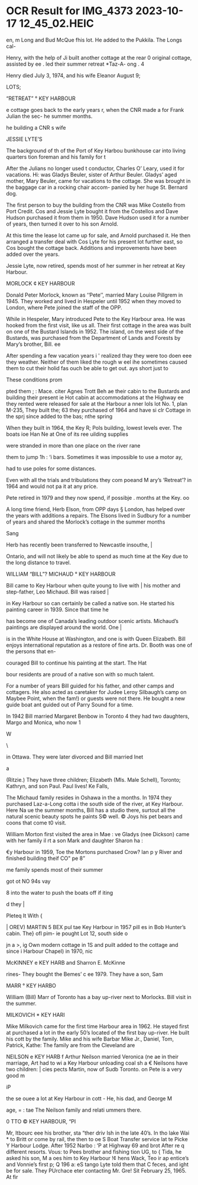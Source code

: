 # OCR Result for IMG_4373 2023-10-17 12_45_02.HEIC

en,
m Long and Bud McQue
fhis lot. He added to the
Pukkila. The Longs cal-

Henry, with the help of Ji
built another cottage at the rear 0
original cottage, assisted by ee .
led their summer retreat *Taz-A- ong . 4

Henry died July 3, 1974, and his wife Eleanor August 9;

LOTS;

“RETREAT” ° KEY HARBOUR

e cottage goes back to the early years
r, when the CNR made a
for Frank Julian the sec-
he summer months.

he building a CNR
s wife

JESSIE LYTE’S

The background of th
of the Port of Key Harbou
bunkhouse car into living quarters
tion foreman and his family for t

After the Julians no longer used t
conductor, Charles O’ Leary, used it for vacations. Hi:
was Gladys Beuler, sister of Arthur Beuler. Gladys’ aged
mother, Mary Beuler, came for vacations to the cottage. She
was brought in the baggage car in a rocking chair accom-
panied by her huge St. Bernard dog.

The first person to buy the building from the CNR was
Mike Costello from Port Credit. Cos and Jessie Lyte bought
it from the Costellos and Dave Hudson purchased it from
them in 1950. Dave Hudson used it for a number of years,
then turned it over to his son Arnold.

At this time the lease lot came up for sale, and Arnold
purchased it. He then arranged a transfer deal with Cos Lyte
for his present lot further east, so Cos bought the cottage
back. Additions and improvements have been added over
the years.

Jessie Lyte, now retired, spends most of her summer in
her retreat at Key Harbour.

MORLOCK ¢ KEY HARBOUR

Donald Peter Morlock, known as ‘‘Pete’’, married Mary
Louise Pillgrem in 1945. They worked and lived in Hespeler
until 1952 when they moved to London, where Pete joined
the staff of the OPP.

While in Hespeler, Mary introduced Pete to the Key
Harbour area. He was hooked from the first visit, like us
all. Their first cottage in the area was built on one of the
Bustard Islands in 1952. The island, on the west side of the
Bustards, was purchased from the Department of Lands and
Forests by Mary’s brother, Bill. ee

After spending a few vacation years i '
realized thay they were too doen eee they
weather. Neither of them liked the rough w eel ihe
sometimes caused them to cut their holid fas ouch
be able to get out. ays short just to

These conditions prom

pted them ; :
Mace. citer Agnes Trott Beh ae their cabin to
the Bustards and building their present ie Hot cabin at
accommodations at the Highway ee they rented
were released for sale at the Harbour a nner lols
lot No. 1, plan M-235, They built the; 63 they purchased
of 1964 and have si clr Cottage in the sprj
since added to the bas; nthe spring

When they built in 1964, the Key R; Pols building,
lowest levels ever. The boats ioe Han Ne at One of its
ree uilding supplies

were stranded in more than one place on the river rane

them to jump 1h : ‘i
bars. Sometimes it was impossible to use a motor ay,

had to use poles for some distances.

Even with all the trials and tribulations they com
poeand M ary’s ‘Retreat’? in 1964 and would not pa
it at any price.

Pete retired in 1979 and they now spend, if possibje .
months at the Key. oo

A long time friend, Herb Elson, from OPP days §
London, has helped over the years with additions a
repairs. The Elsons lived in Sudbury for a number of years
and shared the Morlock’s cottage in the summer months

Sang

Herb has recently been transferred to Newcastle insouthe, |

Ontario, and will not likely be able to spend as much time
at the Key due to the long distance to travel.

WILLIAM “BILL”? MICHAUD ° KEY HARBOUR

Bill came to Key Harbour when quite young to live with |
his mother and step-father, Leo Michaud. Bill was raised |

in Key Harbour so can certainly be called a native son.
He started his painting career in 1939. Since that time he

has become one of Canada’s leading outdoor scenic artists.
Michaud’s paintings are displayed around the world. One |

is in the White House at Washington, and one is with Queen
Elizabeth. Bill enjoys international reputation as a restore
of fine arts. Dr. Booth was one of the persons that en-

couraged Bill to continue his painting at the start. The Hat

bour residents are proud of a native son with so much talent.

For a number of years Bill guided for his father, and other
camps and cottagers. He also acted as caretaker for Judee
Leroy Silbaugh’s camp on Maybee Point, when the fam!)
or guests were not there. He bought a new guide boat ant
guided out of Parry Sound for a time.

In 1942 Bill married Margaret Benbow in Toronto 4
they had two daughters, Margo and Monica, who now 1

W

\

in Ottawa. They were later divorced and Bill married Inet

a

(Ritzie.) They have three children; Elizabeth (MIs. Male
Schell), Toronto; Kathryn, and son Paul. Paul lives! Ke
Falls,

The Michaud family resides in Oshawa in the a
months. In 1974 they purchased Laz-a-Long cotta i
the south side of the river, at Key Harbour. Here Na ue
the summer months, Bill has a studio there, surtout
all the natural scenic beauty spots he paints S© well. ©
Joys his pet bears and coons that come t0 visit.

William Morton first visited the area in Mae :
ve Gladys (nee Dickson) came with her family il
rt a son Mark and daughter Sharon ha :

€y Harbour in 1959,
Toe the Mortons purchased Crow? lan p
y River and finished building theif CO" pe 8”

me family spends most of their summer

got
ot NO 94s
vay

8
into the water to push the boats off if iting

d they |

Pleteq
It With {

| OREV) MARTIN 5 BEX
pul tae Key Harbour in 1957
pill es in Bob Hunter’s cabin. The}
ofl pim- ie pought Lot 12, south side o

jn a >, ig Own modern cottage in 1S
and puilt added to the cottage and since
i Harbour Chapel) in 1970, nic

McKINNEY e KEY HARB
and Sharron E. McKinne

rines- They bought the Bemes’ c
ee 1979. They have a son, Sam

MARR ° KEY HARBO

William (Bill) Marr of Toronto has a
bay up-river next to Morlocks. Bill visit
in the summer.

MILKOVICH * KEY HARI

Mike Milkovich came for the first time
Harbour area in 1962. He stayed first at
purchased a lot in the early 50’s located
of the first bay up-river. He built his cott
by the family. Mike and his wife Barbar
Mike Jr., Daniel, Tom, Patrick, Kathe:
The family are from the Cleveland are

NEILSON e KEY HARB
f Arthur Neilson married Veronica (ne
ae in their marriage, Art had to wi
a Key Harbour unloading coal sh
a € Neilsons have two children: |
cies pects Martin, now of Sudb
Toronto. on Pete is a very good m

iP

the se ouee a lot at Key Harbour in
cott - He, his dad, and George M

age, = :
tae The Neilson family and relati
ummers there.

0
TTO © KEY HARBOUR, “PI

Mr,
ltbourc eee his brother, sta
“ther driv Ish in the late 40’s. In tho
lake Wai * to Britt or come by rail, the
then to oe S Boat Transfer service lat
te Picke Y Harbour Lodge. After 1952
Narbo : ‘P at Highway 69 and brot
After re q different resorts.
Vous: to Pees brother and fishing
tion UG, to { Tida, he asked his son, M
a oes him to Key Harbour !¢
hens Wack,
Teo ir ap entice’s and Vonnie’s first
p; Q 196 a:
eS tango Lyte told them that C
feces, and ight be for sale. They
PUrchace eter contacting Mr. Gre!
Sit February 25, 1965. At fir
